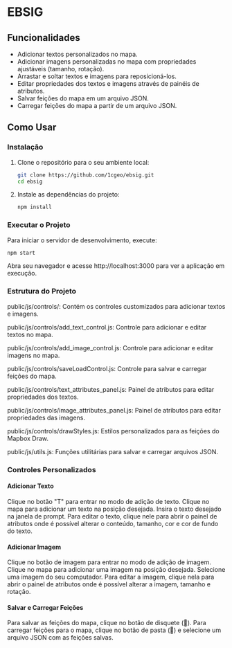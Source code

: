 # EBSIG

## Funcionalidades

- Adicionar textos personalizados no mapa.
- Adicionar imagens personalizadas no mapa com propriedades ajustáveis (tamanho, rotação).
- Arrastar e soltar textos e imagens para reposicioná-los.
- Editar propriedades dos textos e imagens através de painéis de atributos.
- Salvar feições do mapa em um arquivo JSON.
- Carregar feições do mapa a partir de um arquivo JSON.

## Como Usar

### Instalação

1. Clone o repositório para o seu ambiente local:
    ```bash
    git clone https://github.com/1cgeo/ebsig.git
    cd ebsig
    ```

2. Instale as dependências do projeto:
    ```bash
    npm install
    ```

### Executar o Projeto

Para iniciar o servidor de desenvolvimento, execute:
```bash
npm start
```

Abra seu navegador e acesse http://localhost:3000 para ver a aplicação em execução.

### Estrutura do Projeto
public/js/controls/: Contém os controles customizados para adicionar textos e imagens.

public/js/controls/add_text_control.js: Controle para adicionar e editar textos no mapa.

public/js/controls/add_image_control.js: Controle para adicionar e editar imagens no mapa.

public/js/controls/saveLoadControl.js: Controle para salvar e carregar feições do mapa.

public/js/controls/text_attributes_panel.js: Painel de atributos para editar propriedades dos textos.

public/js/controls/image_attributes_panel.js: Painel de atributos para editar propriedades das imagens.

public/js/controls/drawStyles.js: Estilos personalizados para as feições do Mapbox Draw.

public/js/utils.js: Funções utilitárias para salvar e carregar arquivos JSON.

### Controles Personalizados

#### Adicionar Texto
Clique no botão "T" para entrar no modo de adição de texto.
Clique no mapa para adicionar um texto na posição desejada.
Insira o texto desejado na janela de prompt.
Para editar o texto, clique nele para abrir o painel de atributos onde é possível alterar o conteúdo, tamanho, cor e cor de fundo do texto.

#### Adicionar Imagem
Clique no botão de imagem para entrar no modo de adição de imagem.
Clique no mapa para adicionar uma imagem na posição desejada.
Selecione uma imagem do seu computador.
Para editar a imagem, clique nela para abrir o painel de atributos onde é possível alterar a imagem, tamanho e rotação.

#### Salvar e Carregar Feições
Para salvar as feições do mapa, clique no botão de disquete (💾).
Para carregar feições para o mapa, clique no botão de pasta (📂) e selecione um arquivo JSON com as feições salvas.